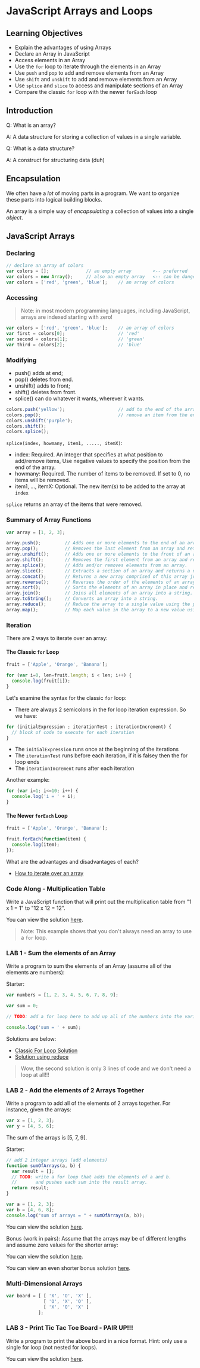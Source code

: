 # JavaScript Arrays and Loops

## Learning Objectives

* Explain the advantages of using Arrays
* Declare an Array in JavaScript
* Access elements in an Array
* Use the `for` loop to iterate through the elements in an Array
* Use `push` and `pop` to add and remove elements from an Array
* Use `shift` and `unshift` to add and remove elements from an Array
* Use `splice` and `slice` to access and manipulate sections of an Array
* Compare the classic `for` loop with the newer `forEach` loop

## Introduction

Q: What is an array?

A: A data structure for storing a collection of values in a single variable.

Q: What is a data structure?

A: A construct for structuring data (duh)

## Encapsulation

We often have a *lot* of moving parts in a program. We want to organize these parts into logical building blocks.

An array is a simple way of _encapsulating_ a collection of values into a single _object_.

## JavaScript Arrays

### Declaring

```javascript
// declare an array of colors
var colors = [];              // an empty array        <-- preferred
var colors = new Array();     // also an empty array   <-- can be dangerous!
var colors = ['red', 'green', 'blue'];    // an array of colors
```

### Accessing

> Note: in most modern programming languages, including JavaScript, arrays are indexed starting with zero!

```javascript
var colors = ['red', 'green', 'blue'];    // an array of colors
var first = colors[0];                    // 'red'
var second = colors[1];                   // 'green'
var third = colors[2];                    // 'blue'
```

### Modifying

* push() adds at end;
* pop() deletes from end.
* unshift() adds to front;
* shift() deletes from front.
* splice() can do whatever it wants, wherever it wants.

```javascript
colors.push('yellow');                    // add to the end of the array
colors.pop();                             // remove an item from the end of the array
colors.unshift('purple');
colors.shift();
colors.splice();
```

`splice(index, howmany, item1, ....., itemX)`:

* index: Required. An integer that specifies at what position to add/remove items, Use negative values to specify the position from the end of the array.
* howmany: Required. The number of items to be removed. If set to 0, no items will be removed.
* item1, ..., itemX: Optional. The new item(s) to be added to the array at `index`

`splice` returns an array of the items that were removed.

### Summary of Array Functions

```javascript
var array = [1, 2, 3];

array.push();         // Adds one or more elements to the end of an array and returns the new length of the array.
array.pop();          // Removes the last element from an array and returns that element.
array.unshift();      // Adds one or more elements to the front of an array and returns the new length of the array.
array.shift();        // Removes the first element from an array and returns that element.
array.splice();       // Adds and/or removes elements from an array.
array.slice();        // Extracts a section of an array and returns a new array.
array.concat();       // Returns a new array comprised of this array joined with another array
array.reverse();      // Reverses the order of the elements of an array
array.sort();         // Sorts the elements of an array in place and returns the array.
array.join();         // Joins all elements of an array into a string.
array.toString();     // Converts an array into a string.
array.reduce();       // Reduce the array to a single value using the provided callback.
array.map();          // Map each value in the array to a new value using the provided callback.
```

### Iteration

There are 2 ways to iterate over an array:

#### The Classic `for` Loop

```javascript
fruit = ['Apple', 'Orange', 'Banana'];

for (var i=0, len=fruit.length; i < len; i++) {
  console.log(fruit[i]);
}
```

Let's examine the syntax for the classic `for` loop:

* There are always 2 semicolons in the for loop iteration expression. So we have:

```javascript
for (initialExpression ; iterationTest ; iterationIncrement) {
  // block of code to execute for each iteration
}
```

* The `initialExpression` runs once at the beginning of the iterations
* The `iterationTest` runs before each iteration, if it is falsey then the for loop ends
* The `iterationIncrement` runs after each iteration

Another example:

```javascript
for (var i=1; i<=10; i++) {
  console.log('i = ' + i);
}
```

#### The Newer `forEach` Loop

```javascript
fruit = ['Apple', 'Orange', 'Banana'];

fruit.forEach(function(item) {
  console.log(item);
});
```

What are the advantages and disadvantages of each?

* [How to iterate over an array](http://stackoverflow.com/questions/9329446/for-each-over-an-array-in-javascript)

### Code Along - Multiplication Table

Write a JavaScript function that will print out the multiplication table from "1 x 1 = 1" to "12 x 12 = 12".

You can view the solution [here](solutions/mult-table.js).

> Note: This example shows that you don't always need an array to use a `for` loop.

### LAB 1 - Sum the elements of an Array

Write a program to sum the elements of an Array (assume all of the elements are numbers):

Starter:

```javascript
var numbers = [1, 2, 3, 4, 5, 6, 7, 8, 9];

var sum = 0;

// TODO: add a for loop here to add up all of the numbers into the variable sum

console.log('sum = ' + sum);
```

Solutions are below:

* [Classic For Loop Solution](solutions/array-sum-1.js)
* [Solution using reduce](solutions/array-sum-2.js)

> Wow, the second solution is only 3 lines of code and we don't need a loop at all!!!

### LAB 2 - Add the elements of 2 Arrays Together

Write a program to add all of the elements of 2 arrays together. For instance, given the arrays:

```javascript
var x = [1, 2, 3];
var y = [4, 5, 6];
```

The sum of the arrays is [5, 7, 9].

Starter:

```javascript
// add 2 integer arrays (add elements)
function sumOfArrays(a, b) {
  var result = [];
  // TODO: write a for loop that adds the elements of a and b.
  //       and pushes each sum into the result array.
  return result;
}

var a = [1, 2, 3];
var b = [4, 6, 8];
console.log("sum of arrays = " + sumOfArrays(a, b));
```

You can view the solution [here](solutions/add-2-arrays.js).

Bonus (work in pairs): Assume that the arrays may be of different lengths and assume zero values for the shorter array:

You can view the solution [here](solutions/add-2-arrays-bonus.js).

You can view an even shorter bonus solution [here](add-2-arrays-bonus-2.js).

### Multi-Dimensional Arrays

```javascript
var board = [ [ 'X', 'O', 'X' ],
              [ 'O', 'X', 'O' ],
              [ 'X', 'O', 'X' ]
            ];
```

### LAB 3 - Print Tic Tac Toe Board - PAIR UP!!!

Write a program to print the above board in a nice format.
Hint: only use a single for loop (not nested for loops).

You can view the solution [here](solutions/print-tic-tac-toe.js).
